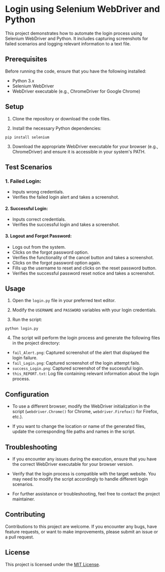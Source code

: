 # Login using Selenium WebDriver and Python

This project demonstrates how to automate the login process using Selenium WebDriver and Python. It includes capturing screenshots for failed scenarios and logging relevant information to a text file.

## Prerequisites

Before running the code, ensure that you have the following installed:

- Python 3.x
- Selenium WebDriver
- WebDriver executable (e.g., ChromeDriver for Google Chrome)

## Setup

1. Clone the repository or download the code files.

2. Install the necessary Python dependencies:
```
pip install selenium
```

3. Download the appropriate WebDriver executable for your browser (e.g., ChromeDriver) and ensure it is accessible in your system's PATH.

## Test Scenarios

### 1. Failed Login:
  - Inputs wrong credentials.
  - Verifies the failed login alert and takes a screenshot.

#### 2. Successful Login:
  - Inputs correct credentials.
  - Verifies the successful login and takes a screenshot.

#### 3. Logout and Forgot Password:
  - Logs out from the system.
  - Clicks on the forgot password option.
  - Verifies the functionality of the cancel button and takes a screenshot.
  - Clicks on the forgot password option again.
  - Fills up the username to reset and clicks on the reset password button.
  - Verifies the successful password reset notice and takes a screenshot.

## Usage

1. Open the `login.py` file in your preferred text editor.

2. Modify the `USERNAME` and `PASSWORD` variables with your login credentials.

3. Run the script:
```
python login.py
```

4. The script will perform the login process and generate the following files in the project directory:

- `fail_Alert.png`: Captured screenshot of the alert that displayed the login failure.
- `fail_Login.png`: Captured screenshot of the login attempt fails.
- `success_Login.png`: Captured screenshot of the successful login.
- `this_REPORT.txt`: Log file containing relevant information about the login process.

## Configuration

- To use a different browser, modify the WebDriver initialization in the script (`webdriver.Chrome()` for Chrome, `webdriver.Firefox()` for Firefox, etc.).

- If you want to change the location or name of the generated files, update the corresponding file paths and names in the script.

## Troubleshooting

- If you encounter any issues during the execution, ensure that you have the correct WebDriver executable for your browser version.

- Verify that the login process is compatible with the target website. You may need to modify the script accordingly to handle different login scenarios.

- For further assistance or troubleshooting, feel free to contact the project maintainer.

## Contributing

Contributions to this project are welcome. If you encounter any bugs, have feature requests, or want to make improvements, please submit an issue or a pull request.

## License

This project is licensed under the [MIT License](LICENSE).
